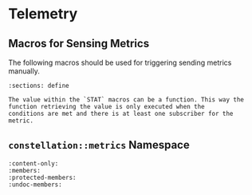 # Telemetry

## Macros for Sensing Metrics

The following macros should be used for triggering sending metrics manually.

```{doxygenfile} constellation/core/metrics/stat.hpp
:sections: define
```

```{note}
The value within the `STAT` macros can be a function. This way the function retrieving the value is only executed when the
conditions are met and there is at least one subscriber for the metric.
```

## `constellation::metrics` Namespace

```{doxygennamespace} constellation::metrics
:content-only:
:members:
:protected-members:
:undoc-members:
```
